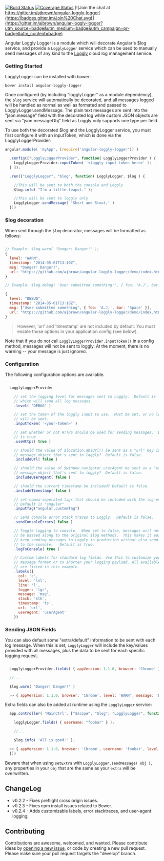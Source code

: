 [![Build Status](https://travis-ci.org/ajbrown/angular-loggly-logger.svg)](https://travis-ci.org/ajbrown/angular-loggly-logger)
[![Coverage Status](https://coveralls.io/repos/ajbrown/angular-loggly-logger/badge.svg?branch=master)](https://coveralls.io/r/ajbrown/angular-loggly-logger?branch=master)
[![Join the chat at https://gitter.im/ajbrown/angular-loggly-logger](https://badges.gitter.im/Join%20Chat.svg)](https://gitter.im/ajbrown/angular-loggly-logger?utm_source=badge&utm_medium=badge&utm_campaign=pr-badge&utm_content=badge)


Angular Loggly Logger is a module which will decorate Angular's $log service,
and provide a `LogglyLogger` service which can be used to manually send messages
of any kind to the [Loggly](https://www.loggly.com) cloud log management service.


### Getting Started

LogglyLogger can be installed with bower:

```
bower install angular-loggly-logger
```

Once configured (by including "logglyLogger" as a module dependency), the `$log`
service will automatically be decorated, and all messages logged will be handled
as normal as well as formated and passed to LogglyLogger.sendMessage.
The plain text messages are sent into the "json.message" field with the decorated
log while custom JSON objects are sent via "json.messageObj" field as Loggly
only supports one type per field.

To use both the decorated $log and the LogglyLogger service, you must first
configure it with an inputToken, which is done via the LogglyLoggerProvider:

```javascript
angular.module( 'myApp', [require('angular-loggly-logger')] )

  .config(["LogglyLoggerProvider", function( LogglyLoggerProvider ) {
    LogglyLoggerProvider.inputToken( '<loggly input token here>' );
  } ]);

  .run(["LogglyLogger", "$log", function( LogglyLogger, $log ) {

    //This will be sent to both the console and Loggly
    $log.info( "I'm a little teapot." );

    //This will be sent to loggly only
    LogglyLogger.sendMessage( 'Short and Stout.' )
  }])

```

### $log decoration

When sent through the `$log` decorator, messages will be formatted as follows:

```javascript

// Example: $log.warn( 'Danger! Danger!' );
{
  level: "WARN",
  timestamp: "2014-05-01T13:10Z",
  msg: "Danger! Danger!",
  url: "https://github.com/ajbrown/angular-loggly-logger/demo/index.html",
}

// Example: $log.debug( 'User submitted something:', { foo: 'A.J', bar: 'Space' } )

{
  level: "DEBUG",
  timestamp: "2014-05-01T13:18Z",
  msg: ["User submitted something", { foo: 'A.J.', bar: 'Space' }],
  url: "https://github.com/ajbrown/angular-loggly-logger/demo/index.html",
}
```

> However, 'url' and 'timestamp' are not included by default.  You must enable those options in your application config (see below).


Note that if you do not call `LogglyLoggerProvider.inputToken()` in a config method, messages will not be sent to loggly.  At the moment, there is no warning -- your message is just ignored.

### Configuration

The following configuration options are available.

```javascript

  LogglyLoggerProvider

    // set the logging level for messages sent to Loggly.  Default is 'DEBUG',
    // which will send all log messages.
    .level( 'DEBUG' )

    // set the token of the loggly input to use.  Must be set, or no logs
    // will be sent.
    .inputToken( '<your-token>' )

    // set whether or not HTTPS should be used for sending messages.  Default
    // is true
    .useHttps( true )

    // should the value of $location.absUrl() be sent as a "url" key in the
    // message object that's sent to loggly?  Default is false.
    .includeUrl( false )

    // should the value of $window.navigator.userAgent be sent as a "userAgent" key in the
    // message object that's sent to loggly?  Default is false.
    .includeUserAgent( false )

    // should the current timestamp be included? Default is false.
    .includeTimestamp( false )

    // set comma-seperated tags that should be included with the log events.
    // Default is "angular"
    .inputTag("angular,customTag")

    // Send console error stack traces to Loggly.  Default is false.
    .sendConsoleErrors( false )

    // Toggle logging to console.  When set to false, messages will not be
    // be passed along to the original $log methods.  This makes it easy to
    // keep sending messages to Loggly in production without also sending them
    // to the console.   Default is true.
    .logToConsole( true )

    // Custom labels for standard log fields. Use this to customize your log
    // message format or to shorten your logging payload. All available labels
    // are listed in this example.
    .labels({
      col: 'c',
      level: 'lvl',
      line: 'l',
      logger: 'lgr',
      message: 'msg',
      stack: 'stk',
      timestamp: 'ts',
      url: 'url',
      userAgent: 'userAgent'
    })

```

### Sending JSON Fields

You can also default some "extra/default" information to be sent with each log message.  When this is set, `LogglyLogger`
will include the key/values provided with all messages, plus the data to be sent for each specific logging request.

```javascript

  LogglyLoggerProvider.fields( { appVersion: 1.1.0, browser: 'Chrome' } );

  //...

  $log.warn( 'Danger! Danger!' )

  >> { appVersion: 1.1.0, browser: 'Chrome', level: 'WARN', message: 'Danger! Danger', url: 'http://google.com' }
```

Extra fields can also be added at runtime using the `LogglyLogger` service:

```javascript
  app.controller( 'MainCtrl', ["$scope", "$log", "LogglyLogger", function( $scope, $log, LogglyLogger ) {

    logglyLogger.fields( { username: "foobar" } );

    //...

    $log.info( 'All is good!' );

  >> { appVersion: 1.1.0, browser: 'Chrome', username: 'foobar', level: 'WARN', message: 'All is good', url: 'http://google.com' }
  }])

```


Beware that when using `setExtra` with `LogglyLogger.sendMessage( obj )`, any properties in your `obj` that are the same as your `extra` will be overwritten.  

## ChangeLog
- v0.2.2 - Fixes preflight cross origin issues.
- v0.2.3 - Fixes npm install issues related to Bower.
- v0.2.4 - Adds customizable labels, error stacktraces, and user-agent logging.


## Contributing

Contributions are awesome, welcomed, and wanted.  Please contribute ideas by [opening a new issue](http://github.com/ajbrown/angular-loggy-logger/issues), or code by creating a new pull request.  Please make sure your pull request targets the "develop" branch.
